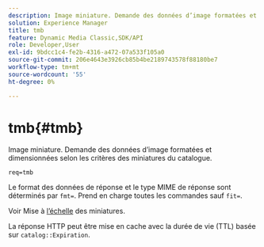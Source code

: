 ```yaml
---
description: Image miniature. Demande des données d’image formatées et dimensionnées selon les critères des miniatures du catalogue.
solution: Experience Manager
title: tmb
feature: Dynamic Media Classic,SDK/API
role: Developer,User
exl-id: 9bdcc1c4-fe2b-4316-a472-07a533f105a0
source-git-commit: 206e4643e3926cb85b4be2189743578f88180be7
workflow-type: tm+mt
source-wordcount: '55'
ht-degree: 0%

---
```


# tmb{#tmb}

Image miniature. Demande des données d’image formatées et dimensionnées selon les critères des miniatures du catalogue.

`req=tmb`

Le format des données de réponse et le type MIME de réponse sont déterminés par `fmt=`. Prend en charge toutes les commandes sauf `fit=`.

Voir Mise à [l’échelle](../../../../../../is-api/http-ref/image-serving-api-ref/c-http-protocol-reference/c-notes-on-server-behavior/r-thumbnail-scaling.md#reference-0f71817f721d4913b34816758d69b07f) des miniatures.

La réponse HTTP peut être mise en cache avec la durée de vie (TTL) basée sur `catalog::Expiration`.
